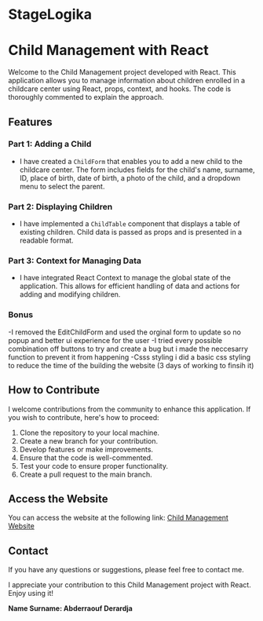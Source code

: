 # StageLogika

# Child Management with React

Welcome to the Child Management project developed with React. This application allows you to manage information about children enrolled in a childcare center using React, props, context, and hooks. The code is thoroughly commented to explain the approach.

## Features

### Part 1: Adding a Child

- I have created a `ChildForm` that enables you to add a new child to the childcare center. The form includes fields for the child's name, surname, ID, place of birth, date of birth, a photo of the child, and a dropdown menu to select the parent.

### Part 2: Displaying Children

- I have implemented a `ChildTable` component that displays a table of existing children. Child data is passed as props and is presented in a readable format.

### Part 3: Context for Managing Data

- I have integrated React Context to manage the global state of the application. This allows for efficient handling of data and actions for adding and modifying children.

### Bonus
-I removed the EditChildForm and used the orginal form to update so no popup and better ui experience for the user
-I tried every possible combination off buttons to try and create a bug but i made the neccesarry function to prevent it from happening
-Csss styling i did a basic css styling to reduce the time of the building the website (3 days of working to finsih it)

## How to Contribute

I welcome contributions from the community to enhance this application. If you wish to contribute, here's how to proceed:

1. Clone the repository to your local machine.
2. Create a new branch for your contribution.
3. Develop features or make improvements.
4. Ensure that the code is well-commented.
5. Test your code to ensure proper functionality.
6. Create a pull request to the main branch.

## Access the Website

You can access the website at the following link: [Child Management Website](https://raouf-005.github.io/StageLogika/)

## Contact

If you have any questions or suggestions, please feel free to contact me.

I appreciate your contribution to this Child Management project with React. Enjoy using it!

**Name Surname: Abderraouf Derardja**
